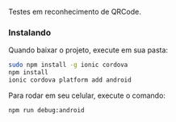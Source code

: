 Testes em reconhecimento de QRCode.

### Instalando

Quando baixar o projeto, execute em sua pasta:

```bash
sudo npm install -g ionic cordova
npm install
ionic cordova platform add android
```

Para rodar em seu celular, execute o comando:

```bash
npm run debug:android
```
